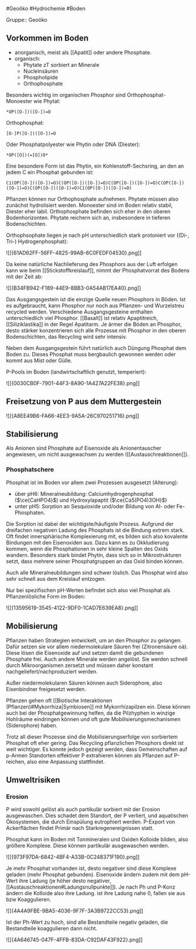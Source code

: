 #Geoöko #Hydrochemie #Boden 

Gruppe:: Geoöko

## Vorkommen im Boden

- anorganisch, meist als [[Apatit]] oder andere Phosphate.
- organisch:
	- Phytate zT sorbiert an Minerale
	- Nucleinsäuren
	- Phospholipide
	- Orthophosphate

Besonders wichtig im organischen Phosphor sind Orthophosphat-Monoester wie Phytat:

```smiles
*OP([O-])([O-])=O
```

Orthophosphat:

```smiles
[O-]P([O-])([O-])=O
```

Oder Phosphatpolyester wie Phytin oder DNA (Diester):

```smiles
*OP([O])(=[O])O*
```

Eine besondere Form ist das Phytin, ein Kohlenstoff-Sechsring, an den an jedem C ein Phosphat gebunden ist:

```smiles
C1(OP([O-])([O-])=O)C(OP([O-])([O-])=O)C(OP([O-])([O-])=O)C(OP([O-])([O-])=O)C(OP([O-])([O-])=O)C1(OP([O-])([O-])=O)
```

Pflanzen können nur Orthophosphate aufnehmen. Phytate müssen also zunächst hydrolisiert werden. Monoester sind im Boden relativ stabil, Diester eher labil. Orthophosphate befinden sich eher in den oberen Bodenhorizonten. Phytate reichern sich an, insbesondere in tieferen Bodenschichten.

Orthophsophate liegen je nach pH unterschiedlich stark protoniert vor ((Di-, Tri-) Hydrogenphosphat):

![[{61AD62FF-56FF-4825-99AB-6C0FEDF04530}.png]]

Da keine natürliche Nachlieferung des Phosphors aus der Luft erfolgen kann wie beim [[Stickstoffkreislauf]], nimmt der Phosphatvorrat des Bodens mit der Zeit ab:

![[{B34FB942-F189-44E9-8BB3-0A54AB17EA40}.png]]

Das Ausgangsgestein ist die einzige Quelle neuen Phosphors in Böden. Ist es aufgebraucht, kann Phosphor nur noch aus Pflanzen- und Wurzelstreu recycled werden. Verschiedene Ausgangsgesteine enthalten unterschiedlich viel Phosphor. [[Basalt]] ist relativ Apaptitreich, [[Siliziklastika]] in der Regel Apatitarm. Je ärmer die Böden an Phosphor, desto stärker konzentrieren sich alle Prozesse mit Phosphor in den oberen Bodenschichten, das Recycling wird sehr intensiv.

Neben dem Ausgangsgestein führt natürlich auch Düngung Phosphat dem Boden zu. Dieses Phosphat muss bergbaulich gewonnen werden oder kommt aus Mist oder Gülle.

P-Pools im Boden (landwirtschaftlich genutzt, temperiert):

![[{0030CB0F-7901-44F3-8A90-1A427A22FE38}.png]]

## Freisetzung von P aus dem Muttergestein

![[{A8EE49B6-FA66-4EE3-9A5A-26C970251716}.png]]

## Stabilisierung

Als Anionen sind Phosphate auf Eisenoxide als Anionentauscher angewiesen, um nicht ausgewachsen zu werden ([[Austauschreaktionen]]).

### Phosphatschere

Phosphat ist im Boden vor allem zwei Prozessen ausgesetzt (Alterung):

- über pH6: Mineralneubildung: Calciumhydrogenphosphat ($\ce{CaHPO4}$) und Hydroxylapaptit ($\ce{Ca5(PO4)3OH}$)
- unter pH5: Sorption an Sesquioxide und/oder Bildung von Al- oder Fe-Phosphaten.

Die Sorption ist dabei der wichtigste/häufigste Prozess. Aufgrund der dreifachen negativen Ladung des Phosphats ist die Bindung extrem stark. Oft findet innersphärische Komplexierung mit, es bilden sich also kovalente Bindungen mit den Eisenoxiden aus. Dazu kann es zu Okkludierung kommen, wenn die Phosphationen in sehr kleine Spalten des Oxids wandern. Besonders stark bindet Phytin, dass sich so in Mikrostrukturen setzt, dass mehrere seiner Phosphatgruppen an das Oxid binden können.

Auch alle Mineralneubildungen sind schwer löslich. Das Phosphat wird also sehr schnell aus dem Kreislauf entzogen.

Nur bei spezifischen pH-Werten befindet sich also viel Phosphat als Pflanzenlösliche Form im Boden:

![[{13595619-3545-4122-9DF0-1CAD7E639EA8}.png]]

## Mobilisierung

Pflanzen haben Strategien entwickelt, um an den Phosphor zu gelangen. Dafür setzen sie vor allem niedermolekulare Säuren frei (Zitronensäure oä). Diese lösen die Eisenoxide auf und setzen damit die gebundenen Phosphate frei. Auch andere Minerale werden angelöst. Sie werden schnell durch Mikroorganismen zersetzt und müssen daher konstant nachgeliefert/nachproduziert werden.

Außer niedermolekularen Säuren können auch Siderophore, also Eisenbindner freigesetzt werden.

Pflanzen gehen oft [[Biotische Interaktionen (Pflanzen)#Mykorrhiza|Symbiosen]] mit Mykorrhizapilzen ein. Diese können auch bei der Phosphatgewinnung helfen, da die Pilzhyphen in winzige Hohlräume eindringen können und oft gute Mobilisierungsmechanismen (Siderophore) haben.

Trotz all dieser Prozesse sind die Mobilisierungserfolge von sorbiertem Phosphat oft eher gering. Das Recycling pflanzlichen Phosphors direkt ist weit wichtiger. Es konnte jedoch gezeigt werden, dass Gemeinschaften auf p-Armen Standorten effektiver P extrahieren können als Pflanzen auf P-reichen, also eine Anpassung stattfindet.

## Umweltrisiken

### Erosion

P wird sowohl gelöst als auch partikulär sorbiert mit der Erosion ausgewaschen. Dies schadet dem Standort, der P verliert, und aquatischen Ökosystemen, die durch Einspülung eutrophiert werden. P-Export von Ackerflächen findet Primär nach Starkregenereignissen statt.

Phosphat kann im Boden mit Tonmineralen und Oxiden Kolloide bilden, also größere Komplexe. Diese können partikulär ausgewaschen werden.

![[{973F97DA-6842-4BF4-A33B-0C248371F190}.png]]

Je mehr Phosphat vorhanden ist, desto negativer sind diese Komplexe geladen (mehr Phosphat gebunden). Eisenoxide ändern zudem mit dem pH-Wert ihre Ladung (je höher desto negativer, [[Austauschreaktionen#Ladungsnullpunkte]]). Je nach Ph und P-Konz ändern die Kolloide also ihre Ladung. ist ihre Ladung nahe 0, fallen sie aus bzw Koaggulieren.

![[{4A4A9FBE-9BA5-4036-9F7F-3A3B9722CC53}.png]]

Ist der Ph-Wert zu hoch, sind alle Bestandteile negativ geladen, die Bestandteile koaggulieren dann nicht.

![[{4A646745-047F-4FFB-83DA-C92DAF43F922}.png]]

